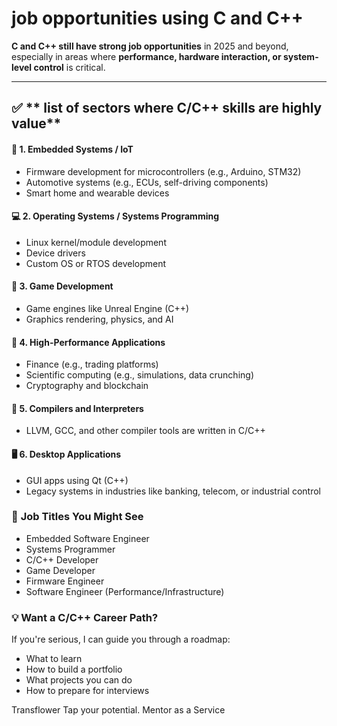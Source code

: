 # job opportunities using C and C++

**C and C++ still have strong job opportunities** in 2025 and beyond, especially in areas where **performance, hardware interaction, or system-level control** is critical.

---

## ✅ ** list of sectors where C/C++ skills are highly value**
 
#### 🔧 **1. Embedded Systems / IoT**
- Firmware development for microcontrollers (e.g., Arduino, STM32)
- Automotive systems (e.g., ECUs, self-driving components)
- Smart home and wearable devices

#### 💻 **2. Operating Systems / Systems Programming**
- Linux kernel/module development
- Device drivers
- Custom OS or RTOS development

#### 🧠 **3. Game Development**
- Game engines like Unreal Engine (C++)
- Graphics rendering, physics, and AI

#### 🚀 **4. High-Performance Applications**
- Finance (e.g., trading platforms)
- Scientific computing (e.g., simulations, data crunching)
- Cryptography and blockchain

#### 🧪 **5. Compilers and Interpreters**
- LLVM, GCC, and other compiler tools are written in C/C++

#### 🖥️ **6. Desktop Applications**
- GUI apps using Qt (C++)
- Legacy systems in industries like banking, telecom, or industrial control

### 💼 **Job Titles You Might See**
- Embedded Software Engineer  
- Systems Programmer  
- C/C++ Developer  
- Game Developer  
- Firmware Engineer  
- Software Engineer (Performance/Infrastructure)


### 💡 Want a C/C++ Career Path?
If you're serious, I can guide you through a roadmap:
- What to learn
- How to build a portfolio
- What projects you can do
- How to prepare for interviews

Transflower
Tap your potential.
Mentor as a Service